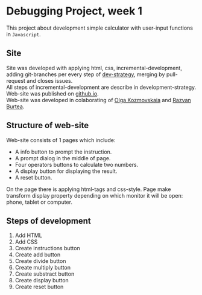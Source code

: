 # Debugging Project, week 1  

This project about development simple calculator with user-input functions in `Javascript`.  

## Site
Site was developed with applying html, css, incremental-development, adding git-branches per every step of [dev-strategy](./development-strategy.md), merging by pull-request and closes issues.  
All steps of incremental-development are describe in development-strategy. Web-site was published on [github.io](https://razvanbrb.github.io/prompt-alert-calculate-debugging-project-2/.).  
Web-site was developed in colaborating of [Olga Kozmovskaia](https://github.com/okozmovskaya) and [Razvan Burtea](https://github.com/razvanbrb).

## Structure of web-site
Web-site consists of 1 pages which include:  

- A info button to prompt the instruction.
- A prompt dialog in the middle of page.
- Four operators buttons to calculate two numbers.
- A display button for displaying the result.
- A reset button.

On the page there is applying html-tags and css-style. Page make transform display property depending on which monitor it will be open: phone, tablet or computer.

## Steps of development
1. Add HTML
2. Add CSS
3. Create instructions button
4. Create add button 
5. Create divide button
6. Create multiply button
7. Create substract button
8. Create display button
9. Create reset button